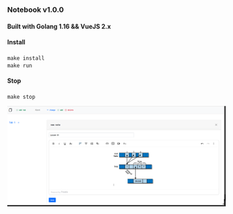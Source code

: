 ### Notebook v1.0.0 ###

#### Built with Golang 1.16 && VueJS 2.x ####

#### Install ####
`make install` <br>
`make run` <br>

#### Stop ####
`make stop` <br>

<img src="https://github.com/magdyismail88/notebook/blob/main/img/note02.png" />